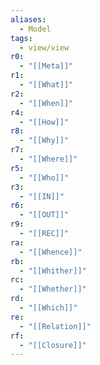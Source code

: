 ```yaml
---
aliases:
  - Model
tags:
  - view/view
r0:
  - "[[Meta]]"
r1:
  - "[[What]]"
r2:
  - "[[When]]"
r4:
  - "[[How]]"
r8:
  - "[[Why]]"
r7:
  - "[[Where]]"
r5:
  - "[[Who]]"
r3:
  - "[[IN]]"
r6:
  - "[[OUT]]"
r9:
  - "[[REC]]"
ra:
  - "[[Whence]]"
rb:
  - "[[Whither]]"
rc:
  - "[[Whether]]"
rd:
  - "[[Which]]"
re:
  - "[[Relation]]"
rf:
  - "[[Closure]]"
---
```

